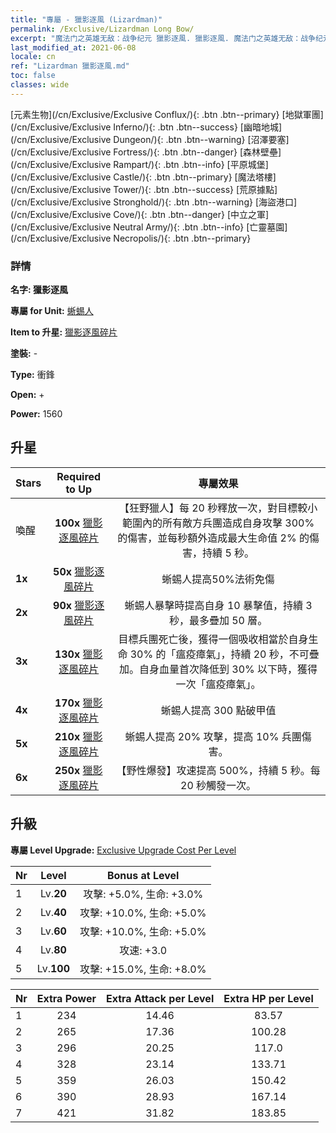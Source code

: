 ```yaml
---
title: "專屬 - 獵影逐風 (Lizardman)"
permalink: /Exclusive/Lizardman Long Bow/
excerpt: "魔法门之英雄无敌：战争纪元 獵影逐風. 獵影逐風. 魔法门之英雄无敌：战争纪元 專屬 獵影逐風. 蜥蜴人 專屬."
last_modified_at: 2021-06-08
locale: cn
ref: "Lizardman 獵影逐風.md"
toc: false
classes: wide
---
```

 [元素生物](/cn/Exclusive/Exclusive Conflux/){: .btn .btn--primary} [地獄軍團](/cn/Exclusive/Exclusive Inferno/){: .btn .btn--success} [幽暗地城](/cn/Exclusive/Exclusive Dungeon/){: .btn .btn--warning} [沼澤要塞](/cn/Exclusive/Exclusive Fortress/){: .btn .btn--danger} [森林壁壘](/cn/Exclusive/Exclusive Rampart/){: .btn .btn--info} [平原城堡](/cn/Exclusive/Exclusive Castle/){: .btn .btn--primary} [魔法塔樓](/cn/Exclusive/Exclusive Tower/){: .btn .btn--success} [荒原據點](/cn/Exclusive/Exclusive Stronghold/){: .btn .btn--warning} [海盜港口](/cn/Exclusive/Exclusive Cove/){: .btn .btn--danger} [中立之軍](/cn/Exclusive/Exclusive Neutral Army/){: .btn .btn--info} [亡靈墓園](/cn/Exclusive/Exclusive Necropolis/){: .btn .btn--primary} 

### 詳情
 **名字: 獵影逐風** 

 **專屬 for Unit:** [蜥蜴人](/cn/units/Lizardman/) 

 **Item to 升星:** [獵影逐風碎片](/cn/Items/con_914/)

 **塗裝:** -

 **Type:** 衝鋒

 **Open:** +

 **Power:** 1560

## 升星

  |     Stars    |  Required to Up | 專屬效果 |
  |:-------------|:---------------:|:---------------:|
  |  喚醒  | **100x** [獵影逐風碎片](/cn/Items/con_914/) | 【狂野獵人】每 20 秒釋放一次，對目標較小範圍內的所有敵方兵團造成自身攻擊 300% 的傷害，並每秒額外造成最大生命值 2% 的傷害，持續 5 秒。 |
  | **1x** <i class="fas fa-star"/> | **50x** [獵影逐風碎片](/cn/Items/con_914/) | 蜥蜴人提高50%法術免傷 |
  | **2x** <i class="fas fa-star"/> | **90x** [獵影逐風碎片](/cn/Items/con_914/) | 蜥蜴人暴擊時提高自身 10 暴擊值，持續 3 秒，最多疊加 50 層。 |
  | **3x** <i class="fas fa-star"/> | **130x** [獵影逐風碎片](/cn/Items/con_914/) | 目標兵團死亡後，獲得一個吸收相當於自身生命 30% 的「瘟疫瘴氣」，持續 20 秒，不可疊加。自身血量首次降低到 30% 以下時，獲得一次「瘟疫瘴氣」。 |
  | **4x** <i class="fas fa-star"/> | **170x** [獵影逐風碎片](/cn/Items/con_914/) | 蜥蜴人提高 300 點破甲值 |
  | **5x** <i class="fas fa-star"/> | **210x** [獵影逐風碎片](/cn/Items/con_914/) | 蜥蜴人提高 20% 攻擊，提高 10% 兵團傷害。 |
  | **6x** <i class="fas fa-star"/> | **250x** [獵影逐風碎片](/cn/Items/con_914/) | 【野性爆發】攻速提高 500%，持續 5 秒。每 20 秒觸發一次。 |


## 升級
 **專屬 Level Upgrade:** [Exclusive Upgrade Cost Per Level](/Exclusive/ExclusiveUpgradeCostPerLevel/)

  |  Nr  |   Level  | Bonus at Level |
  |:-----|:--------:|:--------------:|
  | 1 | Lv.**20** | 攻擊: +5.0%, 生命: +3.0% |
  | 2 | Lv.**40** | 攻擊: +10.0%, 生命: +5.0% |
  | 3 | Lv.**60** | 攻擊: +10.0%, 生命: +5.0% |
  | 4 | Lv.**80** | 攻速: +3.0 |
  | 5 | Lv.**100** | 攻擊: +15.0%, 生命: +8.0% |


  |  Nr  |  Extra Power | Extra Attack per Level | Extra HP per Level |
  |:-----|:--------:|:--------:|:--------:|
  | 1 | 234 | 14.46 | 83.57 |
  | 2 | 265 | 17.36 | 100.28 |
  | 3 | 296 | 20.25 | 117.0 |
  | 4 | 328 | 23.14 | 133.71 |
  | 5 | 359 | 26.03 | 150.42 |
  | 6 | 390 | 28.93 | 167.14 |
  | 7 | 421 | 31.82 | 183.85 |



